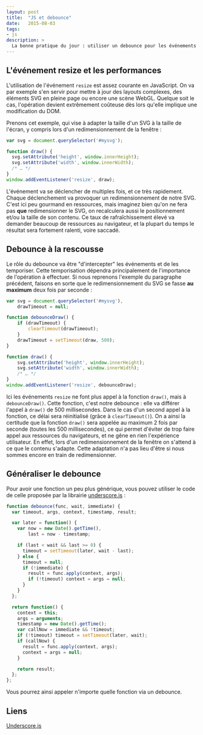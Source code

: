 ```yaml
---
layout: post
title:  "JS et debounce"
date:   2015-08-03
tags:
- js
description: >
  La bonne pratique du jour : utiliser un debounce pour les événements à fort taux de déclenchement
---
```


## L'événement resize et les performances

L'utilisation de l'événement `resize` est assez courante en JavaScript. On va par exemple s'en servir pour mettre à jour des layouts complexes, des éléments SVG en pleine page ou encore une scène WebGL. Quelque soit le cas, l'opération devient extrêmement coûteuse dès lors qu'elle implique une modification du DOM.

Prenons cet exemple, qui vise à adapter la taille d'un SVG à la taille de l'écran, y compris lors d'un redimensionnement de la fenêtre :

```js
var svg = document.querySelector('#mysvg');

function draw() {
  svg.setAttribute('height', window.innerHeight);
  svg.setAttribute('width', window.innerWidth);
  /* … */
}
window.addEventListener('resize', draw);
```

L'événement va se déclencher de multiples fois, et ce très rapidement. Chaque déclenchement va provoquer un redimensionnement de notre SVG. C'est ici peu gourmand en ressources, mais imaginez bien qu'on ne fera pas **que** redimensionner le SVG, on recalculera aussi le positionnement et/ou la taille de son contenu. Ce taux de rafraîchissement élevé va demander beaucoup de ressources au navigateur, et la plupart du temps le résultat sera fortement ralenti, voire saccadé.

## Debounce à la rescousse

Le rôle du debounce va être "d'intercepter" les événements et de les temporiser. Cette temporisation dépendra principalement de l'importance de l'opération à effectuer. Si nous reprenons l'exemple du paragraphe précédent, faisons en sorte que le redimensionnement du SVG se fasse **au maximum** deux fois par seconde :

```js
var svg = document.querySelector('#mysvg'),
    drawTimeout = null;

function debounceDraw() {
    if (drawTimeout) {
        clearTimeout(drawTimeout);
    }
    drawTimeout = setTimeout(draw, 500);
}

function draw() {
    svg.setAttribute('height', window.innerHeight);
    svg.setAttribute('width', window.innerWidth);
    /* … */
}
window.addEventListener('resize', debounceDraw);
```

Ici les événements `resize` ne font plus appel à la fonction `draw()`, mais à `debounceDraw()`. Cette fonction, c'est notre debounce : elle va différer l'appel à `draw()` de 500 millisecondes. Dans le cas d'un second appel à la fonction, ce délai sera réinitialisé (grâce à `clearTimeout()`). On a ainsi la certitude que la fonction `draw()` sera appelée au maximum 2 fois par seconde (toutes les 500 millisecondes), ce qui permet d'éviter de trop faire appel aux ressources du navigateurs, et ne gêne en rien l'expérience utilisateur. En effet, lors d'un redimensionnement de la fenêtre on s'attend à ce que le contenu s'adapte. Cette adaptation n'a pas lieu d'être si nous sommes encore en train de redimensionner.

## Généraliser le debounce

Pour avoir une fonction un peu plus générique, vous pouvez utiliser le code de celle proposée par la librairie [underscore.js](https://underscorejs.org/docs/underscore.html#section-83) :

```js
function debounce(func, wait, immediate) {
  var timeout, args, context, timestamp, result;

  var later = function() {
    var now = new Date().getTime(),
        last = now - timestamp;

    if (last < wait && last >= 0) {
      timeout = setTimeout(later, wait - last);
    } else {
      timeout = null;
      if (!immediate) {
        result = func.apply(context, args);
        if (!timeout) context = args = null;
      }
    }
  };

  return function() {
    context = this;
    args = arguments;
    timestamp = new Date().getTime();
    var callNow = immediate && !timeout;
    if (!timeout) timeout = setTimeout(later, wait);
    if (callNow) {
      result = func.apply(context, args);
      context = args = null;
    }

    return result;
  };
};
```

Vous pourrez ainsi appeler n'importe quelle fonction via un debounce.

## Liens

[Underscore.js](https://underscorejs.org/)
